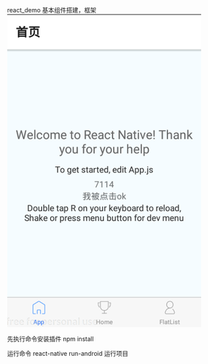 react_demo
 基本组件搭建，框架
   ![image](https://github.com/pingcc/reactnative_demo/blob/master/pages/Image/screen.png?raw=true)

  先执行命令安装插件
   npm install


   运行命令
   react-native run-android
   运行项目


